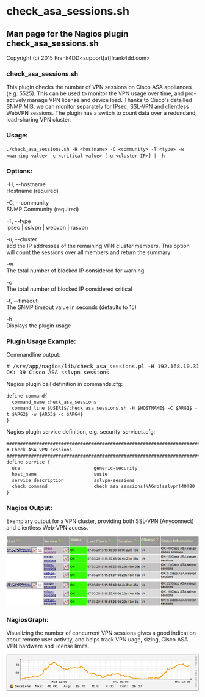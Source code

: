 # check_asa_sessions.sh

## Man page for the Nagios plugin check_asa_sessions.sh

Copyright (c) 2015 Frank4DD<support[at]frank4dd.com>

### check_asa_sessions.sh

This plugin checks the number of VPN sessions on Cisco ASA appliances (e.g. 5525). This can be used to monitor the VPN usage over time, and pro-actively manage VPN license and device load. Thanks to Cisco's detailled SNMP MIB, we can monitor separately for IPsec, SSL-VPN and clientless WebVPN sessions. The plugin has a switch to count data over a redundand, load-sharing VPN cluster.

### Usage:

`./check_asa_sessions.sh -H <hostname> -C <community> -T <type> -w <warning-value> -c <critical-value> [-u <cluster-IP>] | -h`

### Options:

-H, --hostname  
      Hostname (required)

-C, --community  
      SNMP Community (required)

-T, --type  
      ipsec | sslvpn | webvpn | rasvpn

-u, --cluster  
      add the IP addresses of the remaining VPN cluster members. This option will count the sessions over all members and return the summary

-w  
      The total number of blocked IP considered for warning

-c  
      The total number of blocked IP considered critical

-t, --timeout  
      The SNMP timeout value in seconds (defaults to 15)

-h  
      Displays the plugin usage

### Plugin Usage Example:

Commandline output:

<pre class="code"># /srv/app/nagios/lib/check_asa_sessions.pl -H 192.168.10.31 -C NAGro -t sslvpn -w 40 -c 80
OK: 39 Cisco ASA sslvpn sessions</pre>

Nagios plugin call definition in commands.cfg:

    define command{
      command_name check_asa_sessions
      command_line $USER1$/check_asa_sessions.sh -H $HOSTNAME$ -C $ARG1$ -t $ARG2$ -w $ARG3$ -c $ARG4$
    }

Nagios plugin service definition, e.g. security-services.cfg:

    #######################################################################
    # Check ASA VPN sessions
    #######################################################################
    define service {
      use                           generic-security
      host_name                     susie
      service_description           sslvpn-sessions
      check_command                 check_asa_sessions!NAGro!sslvpn!40!80
    }

### Nagios Output:

Exemplary output for a VPN cluster, providing both SSL-VPN (Anyconnect) and clientless Web-VPN access.

![](images/check_asa_sessions-example1.png)

### NagiosGraph:

Visualizing the number of concurrent VPN sessions gives a good indication about remote user activity, and helps track VPN uage, sizing, Cisco ASA VPN hardware and license limits.

![](images/check_asa_sessions-example2.png)
